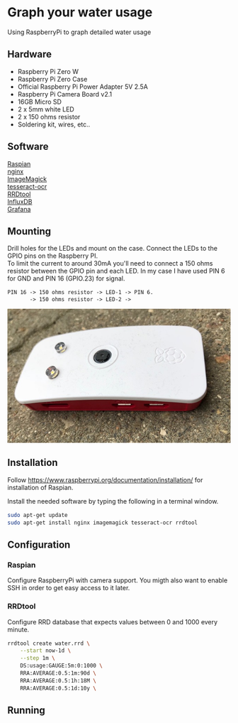 # Graph your water usage

Using RaspberryPi to graph detailed water usage

## Hardware

* Raspberry Pi Zero W  
* Raspberry Pi Zero Case  
* Official Raspberry Pi Power Adapter 5V 2.5A  
* Raspberry Pi Camera Board v2.1  
* 16GB Micro SD  
* 2 x 5mm white LED  
* 2 x 150 ohms resistor  
* Soldering kit, wires, etc..  

## Software

[Raspian](https://www.raspbian.org/)  
[nginx](https://nginx.org/en/)  
[ImageMagick](https://www.imagemagick.org/)  
[tesseract-ocr](https://github.com/tesseract-ocr/)  
[RRDtool](https://oss.oetiker.ch/rrdtool/)  
[InfluxDB](https://www.influxdata.com)  
[Grafana](https://grafana.com)  

## Mounting

Drill holes for the LEDs and mount on the case. Connect the LEDs to the GPIO pins on the Raspberry PI.  
To limit the current to around 30mA you'll need to connect a 150 ohms resistor between the GPIO pin and each LED. In my case I have used PIN 6 for GND and PIN 16 (GPIO.23) for signal.  
```text
PIN 16 -> 150 ohms resistor -> LED-1 -> PIN 6.
       -> 150 ohms resistor -> LED-2 ->
```

![Device](images/device.jpg)

## Installation

Follow https://www.raspberrypi.org/documentation/installation/ for installation of Raspian.  

Install the needed software by typing the following in a terminal window.  
```bash
sudo apt-get update
sudo apt-get install nginx imagemagick tesseract-ocr rrdtool
```

## Configuration

### Raspian

Configure RaspberryPi with camera support. You migth also want to enable SSH in order to get easy access to it later.  

### RRDtool

Configure RRD database that expects values between 0 and 1000 every minute.  

```bash
rrdtool create water.rrd \
    --start now-1d \
    --step 1m \
    DS:usage:GAUGE:5m:0:1000 \
    RRA:AVERAGE:0.5:1m:90d \
    RRA:AVERAGE:0.5:1h:18M \
    RRA:AVERAGE:0.5:1d:10y \
```

## Running
